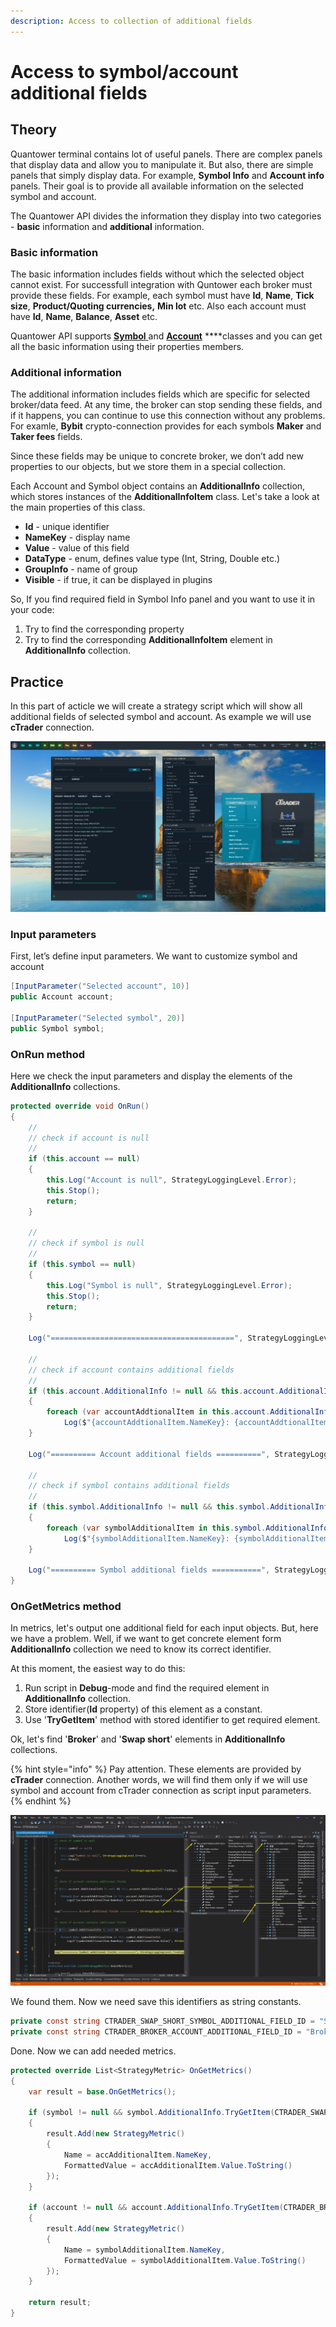 ```yaml
---
description: Access to collection of additional fields
---
```


# Access to symbol/account additional fields

## Theory

Quantower terminal contains lot of useful panels. There are complex panels that display data and allow you to manipulate it. But also, there are simple panels that simply display data. For example, **Symbol Info** and **Account info** panels. Their goal is to provide all available information on the selected symbol and account.

The Quantower API divides the information they display into two categories - **basic** information and **additional** information.

### Basic information

The basic information includes fields without which the selected object cannot exist. For successfull integration with Quntower each broker must provide these fields. For example, each symbol must have **Id**, **Name**, **Tick size**, **Product/Quoting currencies,** **Min lot** etc. Also each account must have **Id**, **Name**, **Balance**, **Asset** etc.

Quantower API supports [**Symbol** ](https://api.quantower.com/docs/TradingPlatform.BusinessLayer.Symbol.html)and [**Account**](https://api.quantower.com/docs/TradingPlatform.BusinessLayer.Account.html) ****classes and you can get all the basic information using their properties members.

### Additional information

The additional information includes fields which are specific for selected broker/data feed. At any time, the broker can stop sending these fields, and if it happens, you can continue to use this connection without any problems. For examle, **Bybit** crypto-connection provides for each symbols **Maker** and **Taker fees** fields. 

Since these fields may be unique to concrete broker, we don’t add new properties to our objects, but we store them in a special collection. 

Each Account and Symbol object contains an **AdditionalInfo** collection, which stores instances of the **AdditionalInfoItem** class. Let's take a look at the main properties of this class.

* **Id** - unique identifier
* **NameKey** - display name
* **Value** - value of this field
* **DataType** - enum, defines value type \(Int, String, Double etc.\)
* **GroupInfo** - name of group
* **Visible** - if true, it can be displayed in plugins

So, If you find required field in Symbol Info panel and you want to use it in your code:

1. Try to find the corresponding property
2. Try to find the corresponding **AdditionalInfoItem** element in **AdditionalInfo** collection.

## Practice

In this part of acticle we will create a strategy script which will show all additional fields of selected symbol and account. As example we will use **cTrader** connection.

![](../.gitbook/assets/printadditionalfields.png)

### Input parameters

First, let’s define input parameters. We want to customize symbol and account

```csharp
[InputParameter("Selected account", 10)]
public Account account;

[InputParameter("Selected symbol", 20)]
public Symbol symbol;
```

### OnRun method

Here we check the input parameters and display the elements of the **AdditionalInfo** collections.

```csharp
protected override void OnRun()
{
    //
    // check if account is null
    //
    if (this.account == null)
    {
        this.Log("Account is null", StrategyLoggingLevel.Error);
        this.Stop();
        return;
    }

    //
    // check if symbol is null
    //
    if (this.symbol == null)
    {
        this.Log("Symbol is null", StrategyLoggingLevel.Error);
        this.Stop();
        return;
    }

    Log("=========================================", StrategyLoggingLevel.Trading);

    //
    // check if account contains additional fields
    //
    if (this.account.AdditionalInfo != null && this.account.AdditionalInfo.Count > 0)
    {
        foreach (var accountAddtionalItem in this.account.AdditionalInfo)
            Log($"{accountAddtionalItem.NameKey}: {accountAddtionalItem.Value}", StrategyLoggingLevel.Info);
    }

    Log("========== Account additional fields ==========", StrategyLoggingLevel.Trading);

    //
    // check if symbol contains additional fields
    //
    if (this.symbol.AdditionalInfo != null && this.symbol.AdditionalInfo.Count > 0)
    {
        foreach (var symbolAdditionalItem in this.symbol.AdditionalInfo)
            Log($"{symbolAdditionalItem.NameKey}: {symbolAdditionalItem.Value}", StrategyLoggingLevel.Info);
    }

    Log("========== Symbol additional fields ===========", StrategyLoggingLevel.Trading);
}
```

### OnGetMetrics method

In metrics, let's output one additional field for each input objects. But, here we have a problem. Well, if we want to get concrete element form **AdditionalInfo** collection we need to know its correct identifier.

At this moment, the easiest way to do this:

1. Run script in **Debug**-mode and find the required element in **AdditionalInfo** collection.
2. Store identifier\(**Id** property\) of this element as a constant. 
3. Use '**TryGetItem**' method with stored identifier to get required element.

Ok, let's find '**Broker**' and '**Swap short**' elements in **AdditionalInfo** collections.

{% hint style="info" %}
Pay attention. These elements are provided by **cTrader** connection. Another words, we will find them only if we will use symbol and account from cTrader connection as script input parameters.
{% endhint %}

![](../.gitbook/assets/debug_additional_fields2.png)

We found them. Now we need save this identifiers as string constants.

```csharp
private const string CTRADER_SWAP_SHORT_SYMBOL_ADDITIONAL_FIELD_ID = "Swap short";
private const string CTRADER_BROKER_ACCOUNT_ADDITIONAL_FIELD_ID = "Broker";
```

Done. Now we can add needed metrics.

```csharp
protected override List<StrategyMetric> OnGetMetrics()
{
    var result = base.OnGetMetrics();

    if (symbol != null && symbol.AdditionalInfo.TryGetItem(CTRADER_SWAP_SHORT_SYMBOL_ADDITIONAL_FIELD_ID, out var accAdditionalItem))
    {
        result.Add(new StrategyMetric()
        {
            Name = accAdditionalItem.NameKey,
            FormattedValue = accAdditionalItem.Value.ToString()
        });
    }

    if (account != null && account.AdditionalInfo.TryGetItem(CTRADER_BROKER_ACCOUNT_ADDITIONAL_FIELD_ID, out var symbolAdditionalItem))
    {
        result.Add(new StrategyMetric()
        {
            Name = symbolAdditionalItem.NameKey,
            FormattedValue = symbolAdditionalItem.Value.ToString()
        });
    }

    return result;
}
```

